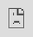 ```yaml
---
layout: post
author: thomas
---
```


According to Gartner the markep cap of Low-Code and No-Code is 48 billion US dollars annually, and it's
growing by 25% every year. It's easy to dismiss this as hype, simply because of all the shiny ideas
we've seen the last 20 years in our industry, and how many of these are on the scrapyard of history today.
However, Low-Code and No-Code is different for reasons you'll hopefully understand as you continue reading.
Before I can explain why, we will have to define Low-Code and No-Code, so let's do this first.

## Defining Low-Code and No-Code

No-Code is to create tools that allows _"citizens"_ to create software, which is why it's often referred
to as _"citizen development"_. Citizens here of course implies people with no prior software development
experience. It's typically implemented by creating drag and drop interfaces, where you can create software
using high level abstractions, facilitating for visually creating software.

Low-Code on the other hand is typically implemented by automating parts of the software development
process, resulting in modifiable code, allowing existing software developers to become more productive.
Obviously there's a distinction between these two ideas, even tough they are often seen as one and
talked about as the same thing. Still there's obviously an overlap, since _"citizens"_ also can
automate the creation of their software systems. For these reasons No-Code and Low-Code is often
referred to as _NCLC_.

Here at Aista we've more or less chosen to completely ignore No-Code. Not because we don't see the value
proposition. Having _"citizens"_ being able to create software obviously has value, if for no other reasons
than that it democratizes software development, and results in access to more resources able to solve the
problem at hand. The latter of course being important in an industry where we have a net negative
unemployment rate, and it's almost impossible to find qualified resources to do a job these days.
The reasons why we've chosen to ignore No-Code is because we believe it's simply _"moving the problem"_,
and we want to _solve_ the problem. So for us it's all about increasing productivity, at which point
we don't see No-Code as a viable and permanent solution. To understand our point of view, please watch
the following video demonstrating our product. It's only a minute long anyways.

<div class="video">
<iframe width="560" height="315" style="position:absolute; top:0; left:0; width:100%; height:100%;" src="https://www.youtube.com/embed/yh0H7Rsrrq4" frameborder="0" allow="accelerometer; autoplay; encrypted-media; gyroscope; picture-in-picture" allowfullscreen></iframe>
</div>

## The value proposition

There are roughly 30 million software developers in the world today. To create something resembling
the system we demonstrate in the above video would require probably 2 to 3 of these developers working
for a couple of months. The average software developer probably makes 3,500 dollars per month. This
implies a price tag for the end product of at least $10,000, and probably two months to finish it.
By automating this process like we demonstrate in the above video, we can have a computer assemble
the system in 2 seconds. This reduces the TCO (Total Cost of Ownership) by roughly 99.999999 percent,
resulting in that everyone, regardless of how rich or poor they are, can easily create highly
advanced administration systems, to automate and improve upon their existing processes.

Of course the primary business case for this is reducing costs for existing companies. However,
it's easy to forget the more altruistic edge here, which of course is summed up in _"everyone"_
in the above sentence. Imagine non-profit organisations having the ability to become better
at what they do, with better transparency and more efficiency, due to having better administration
systems for instance. Or imagine some system created during a local catastrophy to help
distribute food to the needy, etc, etc, etc.

Obviously we have a business to run, and our primary goal is to make money running our business,
but at the core of our value as a company is _"Serving the underserved"_, which of course is why
we have chosen to release our entire platform as open source, allowing everyone to use our product,
including those without the monetary means to pay for our services. A company is dependent upon
profit to exist, but that's not why we do what we do. Profit is simply _"how"_ we can do what we
do. The _"why"_ of course is different.

Anyways, there are 30 million software developers in the world today. These are making in total
roughly 1 trillion US dollars annually. Our slogan as a company is
_"Automating 80% of enterprise software development"_. When we reach this goal, we will have saved
the world 800 billion US dollars annually. Hence, my notion is that Gartner is wrong, _very wrong_.
The market cap of No-Code and Low-Code is not 48 billion dollars annually, it's 800 billion dollars
annually, and growing ... ;)
